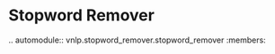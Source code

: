 Stopword Remover
===================================

.. automodule:: vnlp.stopword_remover.stopword_remover
    :members: